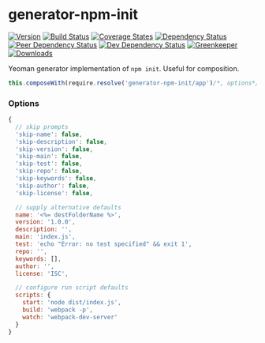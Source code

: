 # generator-npm-init

[![Version][npm-version-shield]][npm]
[![Build Status][travis-ci-shield]][travis-ci]
[![Coverage States][codecov-shield]][codecov]
[![Dependency Status][david-dm-shield]][david-dm]
[![Peer Dependency Status][david-dm-peer-shield]][david-dm-peer]
[![Dev Dependency Status][david-dm-dev-shield]][david-dm-dev]
[![Greenkeeper][greenkeeper-shield]][greenkeeper]
[![Downloads][npm-stats-shield]][npm-stats]

Yeoman generator implementation of `npm init`. Useful for composition.

```javascript
this.composeWith(require.resolve('generator-npm-init/app')/*, options*/)
```

### Options

```javascript
{
  // skip prompts
  'skip-name': false,
  'skip-description': false,
  'skip-version': false,
  'skip-main': false,
  'skip-test': false,
  'skip-repo': false,
  'skip-keywords': false,
  'skip-author': false,
  'skip-license': false,

  // supply alternative defaults
  name: '<%= destFolderName %>',
  version: '1.0.0',
  description: '',
  main: 'index.js',
  test: 'echo "Error: no test specified" && exit 1',
  repo: '',
  keywords: [],
  author: '',
  license: 'ISC',

  // configure run script defaults
  scripts: {
    start: 'node dist/index.js',
    build: 'webpack -p',
    watch: 'webpack-dev-server'
  }
}
```

[travis-ci]: https://travis-ci.org/caseyWebb/generator-npm-init/
[travis-ci-shield]: https://img.shields.io/travis/caseyWebb/generator-npm-init/master.svg
[codecov]: https://codecov.io/gh/caseyWebb/generator-npm-init
[codecov-shield]: https://img.shields.io/codecov/c/github/caseyWebb/generator-npm-init.svg
[greenkeeper]: https://greenkeeper.io/
[greenkeeper-shield]: https://badges.greenkeeper.io/caseyWebb/generator-npm-init.svg
[david-dm]: https://david-dm.org/caseyWebb/generator-npm-init
[david-dm-shield]: https://david-dm.org/caseyWebb/generator-npm-init/status.svg
[david-dm-peer]: https://david-dm.org/caseyWebb/generator-npm-init&type=peer
[david-dm-peer-shield]: https://david-dm.org/caseyWebb/generator-npm-init/peer-status.svg
[david-dm-dev]: https://david-dm.org/caseyWebb/generator-npm-init&type=dev
[david-dm-dev-shield]: https://david-dm.org/caseyWebb/generator-npm-init/dev-status.svg
[npm]: https://www.npmjs.com/package/generator-npm-init
[npm-version-shield]: https://img.shields.io/npm/v/generator-npm-init.svg
[npm-stats]: http://npm-stat.com/charts.html?package=generator-npm-init&author=&from=&to=
[npm-stats-shield]: https://img.shields.io/npm/dt/generator-npm-init.svg?maxAge=2592000
